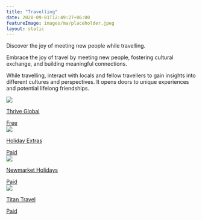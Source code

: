 ```yaml
---
title: "Travelling"
date: 2020-09-01T12:49:27+06:00
featureImage: images/ma/placeholder.jpeg
layout: static
---
```


Discover the joy of meeting new people while travelling.

Embrace the joy of travel by meeting new people, fostering cultural exchange, and building meaningful connections.

While travelling, interact with locals and fellow travellers to gain insights into different cultures and perspectives. It opens doors to unique experiences and potential lifelong friendships.

<a class="ma-link" href="https://community.thriveglobal.com/the-importance-of-taking-a-holiday/"><div class="ma-card ma-card-Community"><div class="ma-icon"><img src ="/images/Icon-check - community - opacity.svg"/></div><div class="ma-name"><p>Thrive Global</p></div><div class="ma-paid-text"><span>Free</span></div></div></a><a class="ma-link" href="https://www.awin1.com/cread.php?awinmid=3496&awinaffid=1198638&ued=https%3A%2F%2Fwww.holidayextras.com%2F"><div class="ma-card ma-card-Community"><div class="ma-icon"><img src ="/images/Icon-pound - community - opacity.svg"/></div><div class="ma-name"><p>Holiday Extras</p></div><div class="ma-paid-text"><span>Paid</span></div></div></a><a class="ma-link" href="https://www.newmarketholidays.co.uk/holiday-guides/solo-travel-guide/how-to-meet-other-people-when-travelling-alone"><div class="ma-card ma-card-Community"><div class="ma-icon"><img src ="/images/Icon-pound - community - opacity.svg"/></div><div class="ma-name"><p>Newmarket Holidays</p></div><div class="ma-paid-text"><span>Paid</span></div></div></a><a class="ma-link" href="https://www.awin1.com/cread.php?awinmid=4282&awinaffid=1198638&ued=https%3A%2F%2Fwww.titantravel.co.uk%2F"><div class="ma-card ma-card-Community"><div class="ma-icon"><img src ="/images/Icon-pound - community - opacity.svg"/></div><div class="ma-name"><p>Titan Travel</p></div><div class="ma-paid-text"><span>Paid</span></div></div></a>  

<br/><br/>






